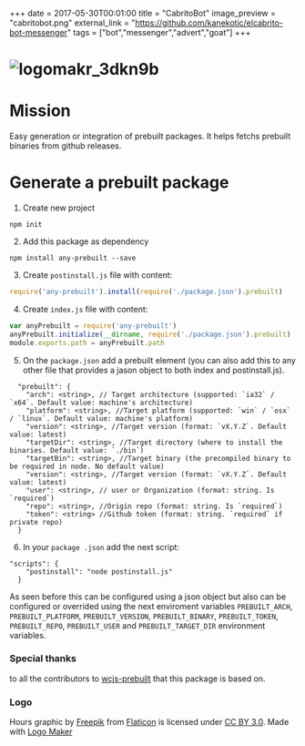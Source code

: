 +++
date = 2017-05-30T00:01:00
title = "CabritoBot"
image_preview = "cabritobot.png"
external_link = "https://github.com/kanekotic/elcabrito-bot-messenger"
tags = ["bot","messenger","advert","goat"]
+++
# ![logomakr_3dkn9b](https://cloud.githubusercontent.com/assets/3071208/22477192/c7ce1d86-e7aa-11e6-87de-c24336e1ea3e.png)

# Mission
Easy generation or integration of prebuilt packages. It helps fetchs prebuilt binaries from github releases.

# Generate a prebuilt package

1. Create new project

```
npm init
```

2. Add this package as dependency

```
npm install any-prebuilt --save
```

3. Create `postinstall.js` file with content:

```js
require('any-prebuilt').install(require('./package.json').prebuilt)
```

4. Create `index.js` file with content:

```js
var anyPrebuilt = require('any-prebuilt')
anyPrebuilt.initialize(__dirname, require('./package.json').prebuilt)
module.exports.path = anyPrebuilt.path
```

5. On the `package.json` add a prebuilt element (you can also add this to any other file that provides a jason object to both index and postinstall.js).

```
  "prebuilt": {
    "arch": <string>, // Target architecture (supported: `ia32` / `x64`. Default value: machine's architecture)
    "platform": <string>, //Target platform (supported: `win` / `osx` / `linux`. Default value: machine's platform)
    "version": <string>, //Target version (format: `vX.Y.Z`. Default value: latest)
    "targetDir": <string>, //Target directory (where to install the binaries. Default value: `./bin`)
    "targetBin": <string>, //Target binary (the precompiled binary to be required in node. No default value)
    "version": <string>, //Target version (format: `vX.Y.Z`. Default value: latest)
    "user": <string>, // user or Organization (format: string. Is `required`)
    "repo": <string>, //Origin repo (format: string. Is `required`)
    "token": <string> //Github token (format: string. `required` if private repo)
  }
```

6. In your `package .json` add the next script:

```
"scripts": {
    "postinstall": "node postinstall.js"
  }
```

As seen before this can be configured using a json object but also can be configured or overrided using the next enviroment variables `PREBUILT_ARCH`, `PREBUILT_PLATFORM`, `PREBUILT_VERSION`, `PREBUILT_BINARY`, `PREBUILT_TOKEN`, `PREBUILT_REPO`, `PREBUILT_USER` and `PREBUILT_TARGET_DIR` environment variables.

### Special thanks

to all the contributors to [wcjs-prebuilt](https://github.com/Ivshti/wcjs-prebuilt) that this package is based on.

### Logo
Hours graphic by <a href="http://www.flaticon.com/authors/freepik">Freepik</a> from <a href="http://www.flaticon.com/">Flaticon</a> is licensed under <a href="http://creativecommons.org/licenses/by/3.0/" title="Creative Commons BY 3.0">CC BY 3.0</a>. Made with <a href="http://logomakr.com" title="Logo Maker">Logo Maker</a>
